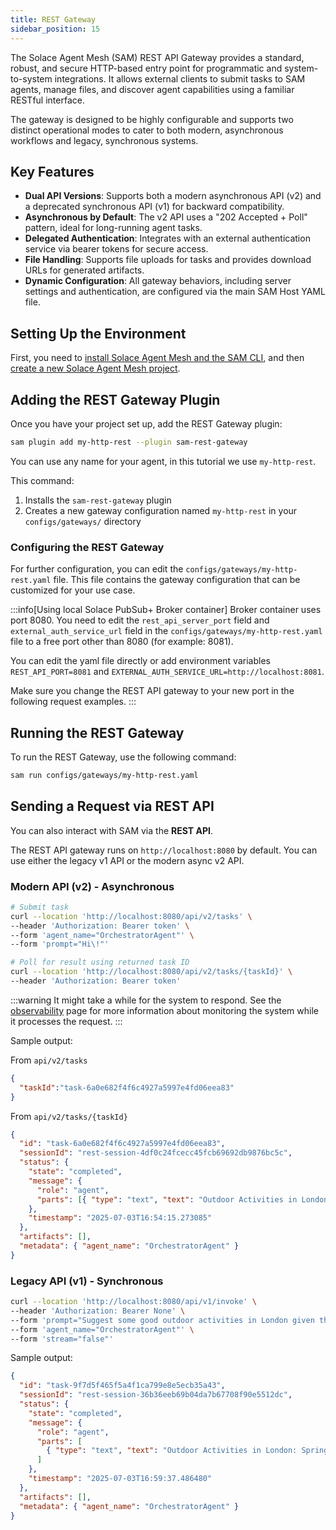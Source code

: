 ```yaml
---
title: REST Gateway
sidebar_position: 15
---
```



The Solace Agent Mesh (SAM) REST API Gateway provides a standard, robust, and secure HTTP-based entry point for programmatic and system-to-system integrations. It allows external clients to submit tasks to SAM agents, manage files, and discover agent capabilities using a familiar RESTful interface.

The gateway is designed to be highly configurable and supports two distinct operational modes to cater to both modern, asynchronous workflows and legacy, synchronous systems.

## Key Features

*   **Dual API Versions**: Supports both a modern asynchronous API (v2) and a deprecated synchronous API (v1) for backward compatibility.
*   **Asynchronous by Default**: The v2 API uses a "202 Accepted + Poll" pattern, ideal for long-running agent tasks.
*   **Delegated Authentication**: Integrates with an external authentication service via bearer tokens for secure access.
*   **File Handling**: Supports file uploads for tasks and provides download URLs for generated artifacts.
*   **Dynamic Configuration**: All gateway behaviors, including server settings and authentication, are configured via the main SAM Host YAML file.

## Setting Up the Environment

First, you need to [install Solace Agent Mesh and the SAM CLI](../getting-started/installation.md), and then [create a new Solace Agent Mesh project](../getting-started/quick-start.md).

## Adding the REST Gateway Plugin

Once you have your project set up, add the REST Gateway plugin:

```sh
sam plugin add my-http-rest --plugin sam-rest-gateway
```

You can use any name for your agent, in this tutorial we use `my-http-rest`.

This command:
1. Installs the `sam-rest-gateway` plugin
2. Creates a new gateway configuration named `my-http-rest` in your `configs/gateways/` directory


### Configuring the REST Gateway

For further configuration, you can edit the `configs/gateways/my-http-rest.yaml` file. This file contains the gateway configuration that can be customized for your use case.

:::info[Using local Solace PubSub+ Broker container]
Broker container uses port 8080. You need to edit the `rest_api_server_port` field and `external_auth_service_url` field in the `configs/gateways/my-http-rest.yaml` file to a free port other than 8080 (for example: 8081).

You can edit the yaml file directly or add environment variables `REST_API_PORT=8081` and `EXTERNAL_AUTH_SERVICE_URL=http://localhost:8081`.

Make sure you change the REST API gateway to your new port in the following request examples.
:::

## Running the REST Gateway

To run the REST Gateway, use the following command:

```sh
sam run configs/gateways/my-http-rest.yaml
```

## Sending a Request via REST API

You can also interact with SAM via the **REST API**.

The REST API gateway runs on `http://localhost:8080` by default. You can use either the legacy v1 API or the modern async v2 API.

### Modern API (v2) - Asynchronous
```sh
# Submit task
curl --location 'http://localhost:8080/api/v2/tasks' \
--header 'Authorization: Bearer token' \
--form 'agent_name="OrchestratorAgent"' \
--form 'prompt="Hi\!"'

# Poll for result using returned task ID
curl --location 'http://localhost:8080/api/v2/tasks/{taskId}' \
--header 'Authorization: Bearer token'
```

:::warning
It might take a while for the system to respond. See the [observability](../deployment/observability.md) page for more information about monitoring the system while it processes the request.
:::

Sample output:

From `api/v2/tasks`
```json
{
  "taskId":"task-6a0e682f4f6c4927a5997e4fd06eea83"
}
```

From `api/v2/tasks/{taskId}`

```json
{
  "id": "task-6a0e682f4f6c4927a5997e4fd06eea83",
  "sessionId": "rest-session-4df0c24fcecc45fcb69692db9876bc5c",
  "status": {
    "state": "completed",
    "message": {
      "role": "agent",
      "parts": [{ "type": "text", "text": "Outdoor Activities in London: Spring Edition. Today's Perfect Activities (13°C, Light Cloud): - Royal Parks Exploration : Hyde Park and Kensington Gardens..." }]
    },
    "timestamp": "2025-07-03T16:54:15.273085"
  },
  "artifacts": [],
  "metadata": { "agent_name": "OrchestratorAgent" }
}
```


### Legacy API (v1) - Synchronous
```sh
curl --location 'http://localhost:8080/api/v1/invoke' \
--header 'Authorization: Bearer None' \
--form 'prompt="Suggest some good outdoor activities in London given the season and current weather conditions."' \
--form 'agent_name="OrchestratorAgent"' \
--form 'stream="false"'
```

Sample output:

```json
{
  "id": "task-9f7d5f465f5a4f1ca799e8e5ecb35a43",
  "sessionId": "rest-session-36b36eeb69b04da7b67708f90e5512dc",
  "status": {
    "state": "completed",
    "message": {
      "role": "agent",
      "parts": [
        { "type": "text", "text": "Outdoor Activities in London: Spring Edition. Today's Perfect Activities (13°C, Light Cloud): - Royal Parks Exploration : Hyde Park and Kensington Gardens..." }
      ]
    },
    "timestamp": "2025-07-03T16:59:37.486480"
  },
  "artifacts": [],
  "metadata": { "agent_name": "OrchestratorAgent" }
}
```